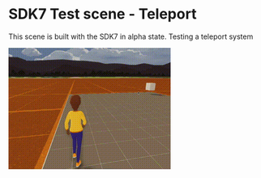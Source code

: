 # SDK7 Test scene - Teleport

This scene is built with the SDK7 in alpha state.
Testing a teleport system

![example](teleport.gif)